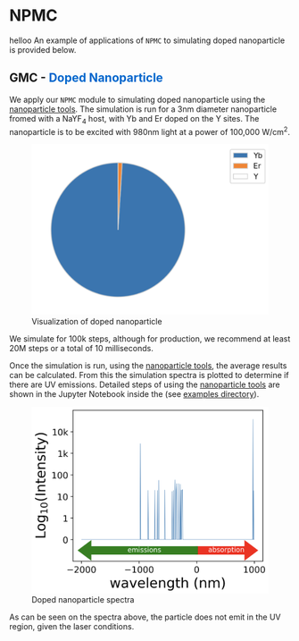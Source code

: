 # NPMC
helloo
An example of applications of `NPMC` to simulating doped nanoparticle is provided below.

## GMC - <span style="color: #0066CC"> Doped Nanoparticle </span>

We apply our `NPMC` module to simulating doped nanoparticle using the [nanoparticle tools](https://github.com/BlauGroup/NanoParticleTools). The simulation is run for a 3nm diameter nanoparticle fromed with a NaYF<sub>4</sub> host, with Yb and Er doped on the Y sites. The nanoparticle is to be excited with 980nm light at a power of 100,000 W/cm<sup>2</sup>. 

<figure>
    <img src="nano_pie_plot.png"
         alt="nano_pie_plot">
    <figcaption> Visualization of doped nanoparticle  </figcaption>
</figure>

We simulate for 100k steps, although for production, we recommend at least 20M steps or a total of 10 milliseconds. 

Once the simulation is run, using the [nanoparticle tools](https://github.com/BlauGroup/NanoParticleTools), the average results can be calculated. From this the simulation spectra is plotted to determine if there are UV emissions. Detailed steps of using the [nanoparticle tools](https://github.com/BlauGroup/NanoParticleTools) are shown in the Jupyter Notebook inside the (see <a href="{{ site.github.repository_url }}"> examples directory</a>). 

<figure>
    <img src="intensity.png"
         alt="intensity">
    <figcaption> Doped nanoparticle spectra  </figcaption>
</figure>


As can be seen on the spectra above, the particle does not emit in the UV region, given the laser conditions.